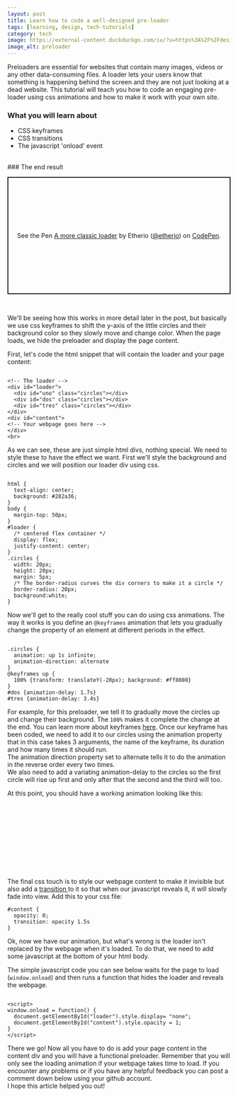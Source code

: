 ```yaml
---
layout: post
title: Learn how to code a well-designed pre-loader
tags: [learning, design, tech-tutorials]
category: tech
image: https://external-content.duckduckgo.com/iu/?u=https%3A%2F%2Fdesire4travels.com%2Fimg%2Fgif.gif&f=1&nofb=1
image_alt: preloader
---
```


Preloaders are essential for websites that contain many images, videos or any other data-consuming files. A loader lets your users know that something is happening behind the screen and they are not just looking at a dead website. This tutorial will teach you how to code an engaging pre-loader using css animations and how to make it work with your own site.

### What you will learn about
- CSS keyframes
- CSS transitions
- The javascript 'onload' event

<br>
### The end result

<p class="codepen" data-height="265" data-theme-id="light" data-default-tab="css,result" data-user="etherio" data-slug-hash="gOYZLyM" style="height: 265px; box-sizing: border-box; display: flex; align-items: center; justify-content: center; border: 2px solid; margin: 1em 0; padding: 1em;" data-pen-title="A more classic loader">
  <span>See the Pen <a href="https://codepen.io/etherio/pen/gOYZLyM">
  A more classic loader</a> by Etherio (<a href="https://codepen.io/etherio">@etherio</a>)
  on <a href="https://codepen.io">CodePen</a>.</span>
</p>
<script async src="https://static.codepen.io/assets/embed/ei.js"></script> <br>

We'll be seeing how this works in more detail later in the post, but basically we use css keyframes to shift the y-axis of the little circles and their background color so they slowly move and change color. When the page loads, we hide the preloader and display the page content.

First, let's code the html snippet that will contain the loader and your page content:<br>
<pre><code class="html">
&lt;!-- The loader --&gt;
&lt;div id="loader"&gt;
  &lt;div id="uno" class="circles">&lt;/div&gt;
  &lt;div id="dos" class="circles">&lt;/div&gt;
  &lt;div id="tres" class="circles">&lt;/div&gt;
&lt;/div&gt;
&lt;div id="content"&gt;
&lt;!-- Your webpage goes here --&gt;
&lt;/div&gt;
&lt;br&gt;
</code></pre>

As we can see, these are just simple html divs, nothing special. We need to style these to have the effect we want.
First we'll style the background and circles and we will position our loader div using css.
<pre><code>
html {
  text-align: center;
  background: #282a36;
}
body {
  margin-top: 50px;
}
#loader {
  /* centered flex container */
  display: flex;
  justify-content: center;
}
.circles {
  width: 20px;
  height: 20px;
  margin: 5px;
  /* The border-radius curves the div corners to make it a circle */
  border-radius: 20px;
  background:white;
}
</code></pre>
Now we'll get to the really cool stuff you can do using css animations. The way it works is you define an <code>@keyframes</code> animation that lets you gradually change the property of an element at different periods in the effect.
<pre><code>
.circles {
  animation: up 1s infinite;
  animation-direction: alternate
}
@keyframes up {
  100% {transform: translateY(-20px); background: #ff8080}
}
#dos {animation-delay: 1.7s}
#tres {animation-delay: 3.4s}
</code></pre>

For example, for this preloader, we tell it to gradually move the circles up and change their background. The <code>100%</code> makes it complete the change at the end. You can learn more about keyframes <a href="https://www.w3schools.com/css/css3_animations.asp" target="_blank">here</a>. Once our keyframe has been coded, we need to add it to our circles using the animation property that in this case takes 3 arguments, the name of the keyframe, its duration and how many times it should run. <br>
The animation direction property set to alternate tells it to do the animation in the reverse order every two times. <br>
We also need to add a variating animation-delay to the circles so the first circle will rise up first and only after that the second and the third will too.

At this point, you should have a working animation looking like this:
<pre><code>
<div id="loader">
  <div id="uno" class="circles"></div>
  <div id="dos" class="circles"></div>
  <div id="tres" class="circles"></div>
</div>
<div id="content">
</div>
</code></pre>

The final css touch is to style our webpage content to make it invisible but also add a <a href="https://www.w3schools.com/css/css3_transitions.asp" target="_blank">transition </a>to it so that when our javascript reveals it, it will slowly fade into view. Add this to your css file:
<pre><code>#content {
  opacity: 0;
  transition: opacity 1.5s
}
</code></pre>

Ok, now we have our animation, but what's wrong is the loader isn't replaced by the webpage when it's loaded. To do that, we need to add some javascript at the bottom of your html body.

The simple javascript code you can see below waits for the page to load (<code>window.onload</code>) and then runs a function that hides the loader and reveals the webpage.
<pre><code>
&lt;script>
window.onload = function() {
  document.getElementById("loader").style.display= "none"; 
  document.getElementById("content").style.opacity = 1; 
}
&lt;/script&gt;
</code></pre>

There we go! Now all you have to do is add your page content in the content div and you will have a functional preloader. Remember that you will only see the loading animation if your webpage takes time to load. If you encounter any problems or if you have any helpful feedback you can post a comment down below using your github account. <br>
I hope this article helped you out! 